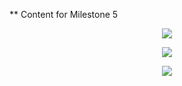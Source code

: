 
** Content for Milestone 5

<p align="center">
<img align="center" src="https://github.ncsu.edu/bbdeshpa/csc510-project/blob/master/extension.png">
</p>

<p align="center">
<img align="center" src="https://github.ncsu.edu/bbdeshpa/csc510-project/blob/master/basic.png">
</p>

<p align="center">
<img align="center" src="https://github.ncsu.edu/bbdeshpa/csc510-project/blob/master/enabling.png">
</p>
